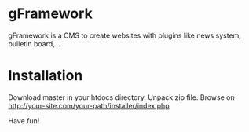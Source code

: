gFramework
==========

gFramework is a CMS to create websites with plugins like news system, bulletin board,...

Installation
============

Download master in your htdocs directory.
Unpack zip file.
Browse on http://your-site.com/your-path/installer/index.php

Have fun!
